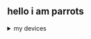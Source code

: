 ## hello i am parrots

<details>
<summary>my devices</summary>
<br>
samsung: 
  
samsung galaxy a22 (main) 

samsung galaxy note 9 

samsung galaxy s9 

samsung galaxy on5 (rooted w/ lineage) 

samsung galaxy s4 (rooted w/ lineage) 

samsung galaxy tab s2 9.7 (bad battery)

samsung galaxy s7

samsung galaxy s7 edge (bad battery)

samsung galaxy a12 (water damaged)

samsung galaxy a10e (water damaged)

samsung galaxy a14 (being worked on)

samsung note 4 (emmc brick because of snapdragon)

nabi:

nabi 2 (rooted)

htc:

htc dream / t-mobile g1

iphone: 

iphone se 2016 (jailbroken)

iphone 6 (jailbroken)

iphone 4s (jailbroken)

2x iphone 7 (forgot to get pin when i got them)

alcatel:

pixi 3 4.5 (most development)

lg:

lg stylo 4

lg aristo 5

cloud mobile:

stratus c7 (found w/ screen removed + back cover, still turns on)

raspberry pi foundation:

raspberry pi zero w

pcs:

dell optiplex 7040

x570 taichi motherboard (unbuilt)

rog ally

consoles:

nintendo wii (homebrewed)

xbox one (original)

new 2ds xl (homebrewed)

----------------------

only devices that haven't been jailbroken are the ones that are impossible to, working on how to root the lg aristo 5 with mtkclient

<details/>
